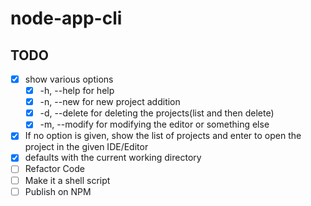 # node-app-cli

## TODO

- [x] show various options
  - [x] -h, --help for help
  - [x] -n, --new for new project addition
  - [x] -d, --delete for deleting the projects(list and then delete)
  - [x] -m, --modify for modifying the editor or something else
- [x] If no option is given, show the list of projects and enter to open the project in the given IDE/Editor
- [x] defaults with the current working directory
- [ ] Refactor Code
- [ ] Make it a shell script
- [ ] Publish on NPM
